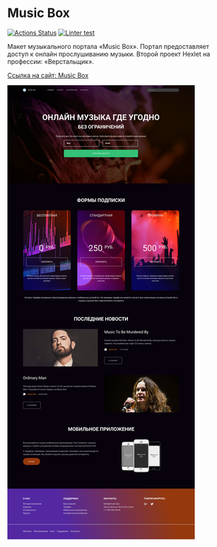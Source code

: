 # Music Box

[![Actions Status](https://github.com/sulianova/layout-designer-project-56/workflows/hexlet-check/badge.svg)](https://github.com/sulianova/layout-designer-project-56/actions)
[![Linter test](https://github.com/sulianova/layout-designer-project-56/actions/workflows/htmlcss.yml/badge.svg)](https://github.com/sulianova/layout-designer-project-56/actions/workflows/htmlcss.yml)


Макет музыкального портала «Music Box». Портал предоставляет доступ к онлайн прослушиванию музыки.
Второй проект Hexlet на профессии: «Верстальщик».

<p><a href="http://music-box-by-sofiia-ulianova-preview.surge.sh/artist.html" target="_blank">Ссылка на сайт: Music Box</a></p>

<img src="/src/images/Desktop.png" alt="cognitive-baises">